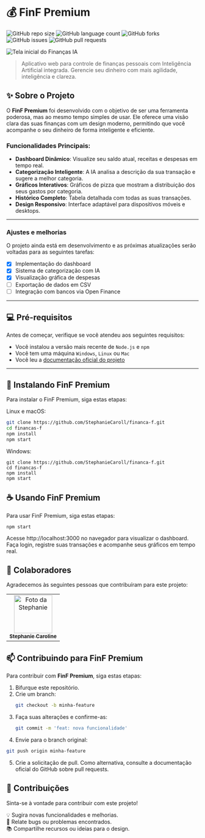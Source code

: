 # 💰 FinF Premium

![GitHub repo size](https://img.shields.io/github/repo-size/StephanieCaroll/financa-f?style=for-the-badge)
![GitHub language count](https://img.shields.io/github/languages/count/StephanieCaroll/financa-f?style=for-the-badge)
![GitHub forks](https://img.shields.io/github/forks/StephanieCaroll/financa-f?style=for-the-badge)
![GitHub issues](https://img.shields.io/github/issues/StephanieCaroll/financa-f?style=for-the-badge)
![GitHub pull requests](https://img.shields.io/github/issues-pr/StephanieCaroll/financa-f?style=for-the-badge)

<img src="https://image.thum.io/get/width/1200/crop/800/https://finfpremium.vercel.app" alt="Tela inicial do Finanças IA">

> Aplicativo web para controle de finanças pessoais com Inteligência Artificial integrada. Gerencie seu dinheiro com mais agilidade, inteligência e clareza.

## ✨ Sobre o Projeto

O **FinF Premium** foi desenvolvido com o objetivo de ser uma ferramenta poderosa, mas ao mesmo tempo simples de usar. Ele oferece uma visão clara das suas finanças com um design moderno, permitindo que você acompanhe o seu dinheiro de forma inteligente e eficiente.

### Funcionalidades Principais:
- **Dashboard Dinâmico**: Visualize seu saldo atual, receitas e despesas em tempo real.
- **Categorização Inteligente**: A IA analisa a descrição da sua transação e sugere a melhor categoria.
- **Gráficos Interativos**: Gráficos de pizza que mostram a distribuição dos seus gastos por categoria.
- **Histórico Completo**: Tabela detalhada com todas as suas transações.
- **Design Responsivo**: Interface adaptável para dispositivos móveis e desktops.

---

### Ajustes e melhorias

O projeto ainda está em desenvolvimento e as próximas atualizações serão voltadas para as seguintes tarefas:

- [x] Implementação do dashboard
- [x] Sistema de categorização com IA
- [x] Visualização gráfica de despesas
- [ ] Exportação de dados em CSV
- [ ] Integração com bancos via Open Finance

---

## 💻 Pré-requisitos

Antes de começar, verifique se você atendeu aos seguintes requisitos:

- Você instalou a versão mais recente de `Node.js` e `npm`
- Você tem uma máquina `Windows`, `Linux` ou `Mac`
- Você leu a [documentação oficial do projeto](#)

---

## 🚀 Instalando FinF Premium

Para instalar o FinF Premium, siga estas etapas:

Linux e macOS:

```bash
git clone https://github.com/StephanieCaroll/financa-f.git
cd financas-f
npm install
npm start
```

Windows:

```
git clone https://github.com/StephanieCaroll/financa-f.git
cd financas-f
npm install
npm start
```
## ☕ Usando FinF Premium
Para usar FinF Premium, siga estas etapas:

```
npm start
```
Acesse http://localhost:3000 no navegador para visualizar o dashboard. Faça login, registre suas transações e acompanhe seus gráficos em tempo real.


## 👥 Colaboradores
Agradecemos às seguintes pessoas que contribuíram para este projeto:

<table>
  <tr>
    <td align="center">
      <a href="https://github.com/StephanieCaroll" title="Stephanie Caroline">
        <img src="https://github.com/StephanieCaroll.png" width="100px;" alt="Foto da Stephanie"/><br>
        <sub><b>Stephanie Caroline</b></sub>
      </a>
    </td>
  </tr>
</table>


## 📫 Contribuindo para FinF Premium

Para contribuir com **FinF Premium**, siga estas etapas:

1. Bifurque este repositório.
2. Crie um branch:  
   ```bash
   git checkout -b minha-feature
   ```
3. Faça suas alterações e confirme-as:
   ```bash
   git commit -m 'feat: nova funcionalidade'
   
4. Envie para o branch original:
  ```bash
  git push origin minha-feature
```
5. Crie a solicitação de pull.
Como alternativa, consulte a documentação oficial do GitHub sobre pull requests.

## 🤝 Contribuições

Sinta-se à vontade para contribuir com este projeto!

💡 Sugira novas funcionalidades e melhorias.  
🐛 Relate bugs ou problemas encontrados.  
📚 Compartilhe recursos ou ideias para o design.

   
